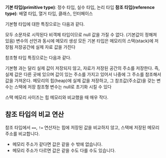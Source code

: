 **기본 타입(primitive type)**: 정수 타입, 실수 타입, 논리 타입
**참조 타입(reference type)**: 배열 타입, 열거 타입, 클래스, 인터페이스

기본형 타입에 대한 특징으로는 다음과 같다.

모두 소문자로 시작된다
비객체 타입이므로 null 값을 가질 수 없다. (기본값이 정해져 있음)
변수의 선언과 동시에 메모리 생성
모든 기본 타입은 메모리의 스택(stack)에 저장됨
저장공간에 실제 자료 값을 가진다

참조형 타입 특징으로는 다음과 같다.

기본형 과는 달리 실제 값이 저장되지 않고, 자료가 저장된 공간의 주소를 저장한다.
즉, 실제 값은 다른 곳에 있으며 값이 있는 주소를 가지고 있어서 나중에 그 주소를 참조해서 값을 가져온다.
메모리의 힙(heap)에 실제 값을 저장하고, 그 참조값(주소값)을 갖는 변수는 스택에 저장
참조형 변수는 null로 초기화 시킬 수 있다

스택 메모리 사이즈는 힙 메모리와 비교했을 때 매우 작다.

## 참조 타입의 비교 연산

참조 타입에서 `==`, `!=` 연산자는 힙에 저장된 값을 비교하지 않고, 스택에 저장된 메모리 주소를 비교합니다.

- 메모리 주소가 같다면 값은 같을 수 밖에 없습니다.
- 메모리 주소가 다르면 값은 같을 수도 다를 수도 있습니다.

